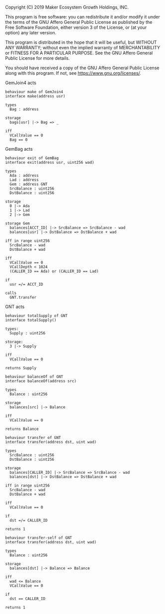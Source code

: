 Copyright (C) 2019 Maker Ecosystem Growth Holdings, INC.

This program is free software: you can redistribute it and/or modify
it under the terms of the GNU Affero General Public License as published
by the Free Software Foundation, either version 3 of the License, or
(at your option) any later version.

This program is distributed in the hope that it will be useful,
but WITHOUT ANY WARRANTY; without even the implied warranty of
MERCHANTABILITY or FITNESS FOR A PARTICULAR PURPOSE.  See the
GNU Affero General Public License for more details.

You should have received a copy of the GNU Affero General Public License
along with this program.  If not, see <https://www.gnu.org/licenses/>.


GemJoin4 acts
```act
behaviour make of GemJoin4
interface make(address usr)

types
  Bag : address

storage
  bags[usr] |-> Bag => _

iff
  VCallValue == 0
  Bag == 0
```

GemBag acts
```act
behaviour exit of GemBag
interface exit(address usr, uint256 wad)

types
  Ada : address
  Lad : address
  Gem : address GNT
  SrcBalance : uint256
  DstBalance : uint256

storage
  0 |-> Ada
  1 |-> Lad
  2 |-> Gem

storage Gem
  balances[ACCT_ID] |-> SrcBalance => SrcBalance - wad
  balances[usr] |-> DstBalance => DstBalance + wad

iff in range uint256
  SrcBalance - wad
  DstBalance + wad

iff
  VCallValue == 0
  VCallDepth < 1024
  (CALLER_ID == Ada) or (CALLER_ID == Lad)

if
  usr =/= ACCT_ID 

calls
  GNT.transfer  
```

GNT acts
```act
behaviour totalSupply of GNT
interface totalSupply()

types:
  Supply : uint256

storage:
  3 |-> Supply

iff
  VCallValue == 0

returns Supply
```

```act
behaviour balanceOf of GNT
interface balanceOf(address src)

types
  Balance : uint256

storage
  balances[src] |-> Balance

iff
  VCallValue == 0

returns Balance
```

```act
behaviour transfer of GNT
interface transfer(address dst, uint wad)

types
  SrcBalance : uint256
  DstBalance : uint256

storage
  balances[CALLER_ID] |-> SrcBalance => SrcBalance - wad
  balances[dst] |-> DstBalance => DstBalance + wad

iff in range uint256
  SrcBalance - wad
  DstBalance + wad

iff
  VCallValue == 0

if
  dst =/= CALLER_ID

returns 1
```

```act
behaviour transfer-self of GNT
interface transfer(address dst, uint wad)

types
  Balance : uint256

storage
  balances[dst] |-> Balance => Balance

iff
  wad <= Balance
  VCallValue == 0

if
  dst == CALLER_ID

returns 1
```
